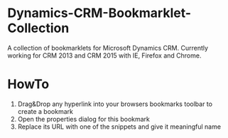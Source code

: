 # Dynamics-CRM-Bookmarklet-Collection
A collection of bookmarklets for Microsoft Dynamics CRM. 
Currently working for CRM 2013 and CRM 2015 with IE, Firefox and Chrome.
# HowTo
1. Drag&Drop any hyperlink into your browsers bookmarks toolbar to create a bookmark
2. Open the properties dialog for this bookmark 
3. Replace its URL with one of the snippets and give it meaningful name
